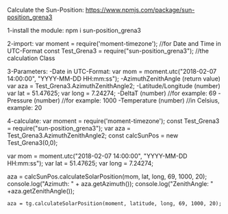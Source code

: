 Calculate the Sun-Position:
https://www.npmjs.com/package/sun-position_grena3

1-install the module: 
    npm i sun-position_grena3

2-import: 
    var moment = require('moment-timezone');    //for Date and Time in UTC-Format
    const Test_Grena3 = require("sun-position_grena3"); //the calculation Class

3-Parameters: 
    -Date in UTC-Format:
        var mom = moment.utc("2018-02-07 14:00:00", "YYYY-MM-DD HH:mm:ss");
    -AzimuthZenithAngle (return value)
        var aza = Test_Grena3.AzimuthZenithAngle2;
    -Latitude/Longitude (number)
        var lat = 51.47625;
        var long = 7.24274;
    -DeltaT (number)    //for example: 69
    -Pressure (number)  //for example: 1000
    -Temperature (number)   //in Celsius, example: 20

4-calculate:
var moment = require('moment-timezone');
const Test_Grena3 = require("sun-position_grena3");
var aza = Test_Grena3.AzimuthZenithAngle2;
const calcSunPos = new Test_Grena3(0,0);

var mom = moment.utc("2018-02-07 14:00:00", "YYYY-MM-DD HH:mm:ss");
var lat = 51.47625;
var long = 7.24274;

aza = calcSunPos.calculateSolarPosition(mom, lat, long, 69, 1000, 20);
console.log("Azimuth: " + aza.getAzimuth());
console.log("ZenithAngle: " +aza.getZenithAngle()); 



    aza = tg.calculateSolarPosition(moment, latitude, long, 69, 1000, 20);
